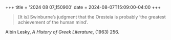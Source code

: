 +++
title = '2024 08 07_150900'
date = 2024-08-07T15:09:00-04:00
+++

> [It is] Swinburne’s judgment that the Oresteia is probably ‘the greatest achievement of the human mind’. 

Albin Lesky, _A History of Greek Literature_, (1963) 256.
